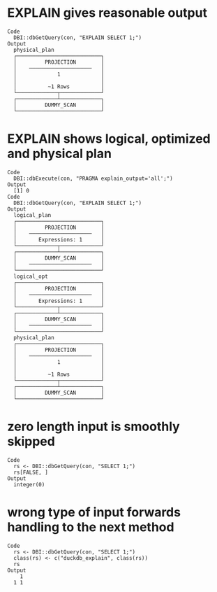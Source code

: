 # EXPLAIN gives reasonable output

    Code
      DBI::dbGetQuery(con, "EXPLAIN SELECT 1;")
    Output
      physical_plan
      ┌───────────────────────────┐
      │         PROJECTION        │
      │    ────────────────────   │
      │             1             │
      │                           │
      │          ~1 Rows          │
      └─────────────┬─────────────┘
      ┌─────────────┴─────────────┐
      │         DUMMY_SCAN        │
      └───────────────────────────┘

# EXPLAIN shows logical, optimized and physical plan

    Code
      DBI::dbExecute(con, "PRAGMA explain_output='all';")
    Output
      [1] 0
    Code
      DBI::dbGetQuery(con, "EXPLAIN SELECT 1;")
    Output
      logical_plan
      ┌───────────────────────────┐
      │         PROJECTION        │
      │    ────────────────────   │
      │       Expressions: 1      │
      └─────────────┬─────────────┘
      ┌─────────────┴─────────────┐
      │         DUMMY_SCAN        │
      │    ────────────────────   │
      └───────────────────────────┘
      logical_opt
      ┌───────────────────────────┐
      │         PROJECTION        │
      │    ────────────────────   │
      │       Expressions: 1      │
      └─────────────┬─────────────┘
      ┌─────────────┴─────────────┐
      │         DUMMY_SCAN        │
      │    ────────────────────   │
      └───────────────────────────┘
      physical_plan
      ┌───────────────────────────┐
      │         PROJECTION        │
      │    ────────────────────   │
      │             1             │
      │                           │
      │          ~1 Rows          │
      └─────────────┬─────────────┘
      ┌─────────────┴─────────────┐
      │         DUMMY_SCAN        │
      └───────────────────────────┘

# zero length input is smoothly skipped

    Code
      rs <- DBI::dbGetQuery(con, "SELECT 1;")
      rs[FALSE, ]
    Output
      integer(0)

# wrong type of input forwards handling to the next method

    Code
      rs <- DBI::dbGetQuery(con, "SELECT 1;")
      class(rs) <- c("duckdb_explain", class(rs))
      rs
    Output
        1
      1 1
      

